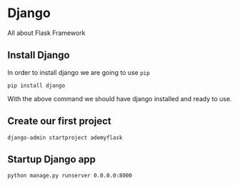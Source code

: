 # Django

All about Flask Framework

## Install Django

In order to install django we are going to use ```pip```

```shell
pip install django
```

With the above command we should have django installed and ready to use.

## Create our first project

```shell
django-admin startproject ademyflask
```

## Startup Django app

```shell
python manage.py runserver 0.0.0.0:8000 
```